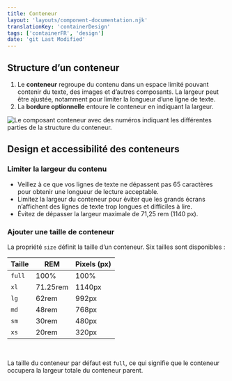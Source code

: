 ```yaml
---
title: Conteneur
layout: 'layouts/component-documentation.njk'
translationKey: 'containerDesign'
tags: ['containerFR', 'design']
date: 'git Last Modified'
---
```


## Structure d’un conteneur

<ol class="anatomy-list">
  <li>Le <strong>conteneur</strong> regroupe du contenu dans un espace limité pouvant contenir du texte, des images et d’autres composants. La largeur peut être ajustée, notamment pour limiter la longueur d’une ligne de texte.</li>
  <li>La <strong>bordure optionnelle</strong> entoure le conteneur en indiquant la largeur.</li>
</ol>

<img class="b-sm b-default p-300" src="/images/en/components/anatomy/gcds-container-anatomy.svg" alt="Le composant conteneur avec des numéros indiquant les différentes parties de la structure du conteneur." />

## Design et accessibilité des conteneurs

### Limiter la largeur du contenu

- Veillez à ce que vos lignes de texte ne dépassent pas 65 caractères pour obtenir une longueur de lecture acceptable.
- Limitez la largeur du conteneur pour éviter que les grands écrans n’affichent des lignes de texte trop longues et difficiles à lire.
- Évitez de dépasser la largeur maximale de 71,25 rem (1140 px).

### Ajouter une taille de conteneur

La propriété `size` définit la taille d’un conteneur. Six tailles sont disponibles :

| Taille | REM      | Pixels (px) |
| ------ | -------- | ----------- |
| `full` | 100%     | 100%        |
| `xl`   | 71.25rem | 1140px      |
| `lg`   | 62rem    | 992px       |
| `md`   | 48rem    | 768px       |
| `sm`   | 30rem    | 480px       |
| `xs`   | 20rem    | 320px       |

<br/>

La taille du conteneur par défaut est `full`, ce qui signifie que le conteneur occupera la largeur totale du conteneur parent.
